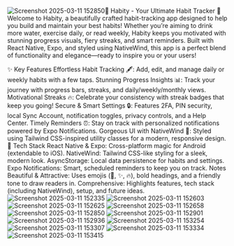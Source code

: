 ![Screenshot 2025-03-11 152850](https://github.com/user-attachments/assets/f03e5cc7-fe92-42a7-a608-db8888d0b7d2)🌟 Habity - Your Ultimate Habit Tracker 🌟
Welcome to Habity, a beautifully crafted habit-tracking app designed to help you build and maintain your best habits! Whether you’re aiming to drink more water, exercise daily, or read weekly, Habity keeps you motivated with stunning progress visuals, fiery streaks, and smart reminders. Built with React Native, Expo, and styled using NativeWind, this app is a perfect blend of functionality and elegance—ready to inspire you or your users!

✨ Key Features
Effortless Habit Tracking 🖋️: Add, edit, and manage daily or weekly habits with a few taps.
Stunning Progress Insights 📊: Track your journey with progress bars, streaks, and daily/weekly/monthly views.
Motivational Streaks 🔥: Celebrate your consistency with streak badges that keep you going!
Secure & Smart Settings 🔒: Features 2FA, PIN security, local Sync Account, notification toggles, privacy controls, and a Help Center.
Timely Reminders ⏰: Stay on track with personalized notifications powered by Expo Notifications.
Gorgeous UI with NativeWind 🎨: Styled using Tailwind CSS-inspired utility classes for a modern, responsive design.
🚀 Tech Stack
React Native & Expo: Cross-platform magic for Android (extendable to iOS).
NativeWind: Tailwind CSS-like styling for a sleek, modern look.
AsyncStorage: Local data persistence for habits and settings.
Expo Notifications: Smart, scheduled reminders to keep you on track.
Notes
Beautiful & Attractive: Uses emojis (🌟, ✨, 🔥), bold headings, and a friendly tone to draw readers in.
Comprehensive: Highlights features, tech stack (including NativeWind), setup, and future ideas.
![Screenshot 2025-03-11 152335](https://github.com/user-attachments/assets/31eba2f2-6e9f-42ba-8e38-3a2bc5b6d2b9)   ![Screenshot 2025-03-11 152603](https://github.com/user-attachments/assets/edaacdc4-366e-4145-87a0-d32c2bfb3807)  ![Screenshot 2025-03-11 152625](https://github.com/user-attachments/assets/52be5a98-8249-41b0-9a37-10e3709dc5ce)  ![Screenshot 2025-03-11 152658](https://github.com/user-attachments/assets/63b34563-8cbf-4f6a-862e-75b18dbabc7e)  ![Screenshot 2025-03-11 152850](https://github.com/user-attachments/assets/d3eca92a-2861-4eea-83b5-05d8e8d68b65)  ![Screenshot 2025-03-11 152901](https://github.com/user-attachments/assets/a93095aa-a585-475b-84ad-b18585b04b11)  ![Screenshot 2025-03-11 152936](https://github.com/user-attachments/assets/7227392c-d4d3-4129-a7e7-b301b2a681a8)   ![Screenshot 2025-03-11 153254](https://github.com/user-attachments/assets/f9eb1741-00bc-4048-9233-c501109e9a05) ![Screenshot 2025-03-11 153307](https://github.com/user-attachments/assets/dab14153-8e03-451a-9d0f-f5079d44ee1a)  ![Screenshot 2025-03-11 153334](https://github.com/user-attachments/assets/f5f52320-c81f-455a-b892-4d7c58969f68)  ![Screenshot 2025-03-11 153415](https://github.com/user-attachments/assets/e9bee3f3-a24e-4192-a43f-b5d7c92b963b)










